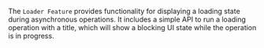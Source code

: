 The `Loader Feature` provides functionality for displaying a loading state during asynchronous operations. It includes a simple API to run a loading operation with a title, which will show a blocking UI state while the operation is in progress.